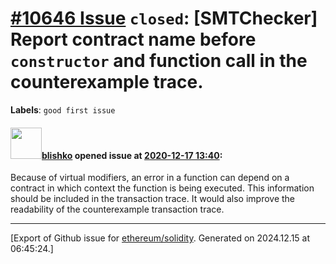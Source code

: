 # [\#10646 Issue](https://github.com/ethereum/solidity/issues/10646) `closed`: [SMTChecker] Report contract name before `constructor` and function call in the counterexample trace.
**Labels**: `good first issue`


#### <img src="https://avatars.githubusercontent.com/u/16404346?v=4" width="50">[blishko](https://github.com/blishko) opened issue at [2020-12-17 13:40](https://github.com/ethereum/solidity/issues/10646):

Because of virtual modifiers, an error in a function can depend on a contract in which context the function is being executed. This information should be included in the transaction trace.
It would also improve the readability of the counterexample transaction trace.




-------------------------------------------------------------------------------



[Export of Github issue for [ethereum/solidity](https://github.com/ethereum/solidity). Generated on 2024.12.15 at 06:45:24.]
